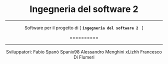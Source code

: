 <!DOCTYPE html>
<html>
<head></head>
<body>
<div align="center">


Ingegneria del software 2
==========
---

Software per il progetto di  [ **`ingegneria del software 2 `** ] 

==========

---

Sviluppatori:
Fabio Spanò 
Spanix98
Alessandro Menghini 
xLizhh
Francesco Di Flumeri
</div>
</body>
</html>




